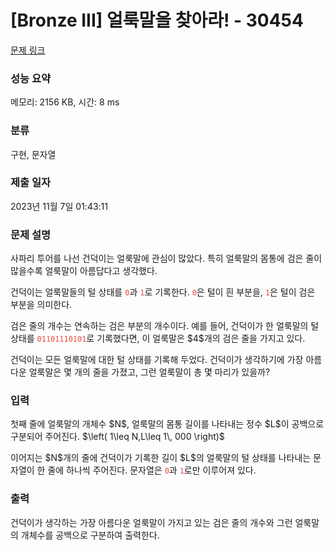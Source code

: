 # [Bronze III] 얼룩말을 찾아라! - 30454 

[문제 링크](https://www.acmicpc.net/problem/30454) 

### 성능 요약

메모리: 2156 KB, 시간: 8 ms

### 분류

구현, 문자열

### 제출 일자

2023년 11월 7일 01:43:11

### 문제 설명

<p>사파리 투어를 나선 건덕이는 얼룩말에 관심이 많았다. 특히 얼룩말의 몸통에 검은 줄이 많을수록 얼룩말이 아름답다고 생각했다.</p>

<p>건덕이는 얼룩말들의 털 상태를 <span style="color:#e74c3c;"><code>0</code></span>과 <span style="color:#e74c3c;"><code>1</code></span>로 기록한다. <span style="color:#e74c3c;"><code>0</code></span>은 털이 흰 부분을, <span style="color:#e74c3c;"><code>1</code></span>은 털이 검은 부분을 의미한다.</p>

<p>검은 줄의 개수는 연속하는 검은 부분의 개수이다. 예를 들어, 건덕이가 한 얼룩말의 털 상태를 <span style="color:#e74c3c;"><code>01101110101</code></span>로 기록했다면, 이 얼룩말은 $4$개의 검은 줄을 가지고 있다.</p>

<p>건덕이는 모든 얼룩말에 대한 털 상태를 기록해 두었다. 건덕이가 생각하기에 가장 아름다운 얼룩말은 몇 개의 줄을 가졌고, 그런 얼룩말이 총 몇 마리가 있을까?</p>

### 입력 

 <p>첫째 줄에 얼룩말의 개체수 $N$, 얼룩말의 몸통 길이를 나타내는 정수 $L$이 공백으로 구분되어 주어진다. $\left( 1\leq N,L\leq 1\, 000 \right)$</p>

<p>이어지는 $N$개의 줄에 건덕이가 기록한 길이 $L$의 얼룩말의 털 상태를 나타내는 문자열이 한 줄에 하나씩 주어진다. 문자열은 <span style="color:#e74c3c;"><code>0</code></span>과 <span style="color:#e74c3c;"><code>1</code></span>로만 이루어져 있다.</p>

### 출력 

 <p>건덕이가 생각하는 가장 아름다운 얼룩말이 가지고 있는 검은 줄의 개수와 그런 얼룩말의 개체수를 공백으로 구분하여 출력한다.</p>

